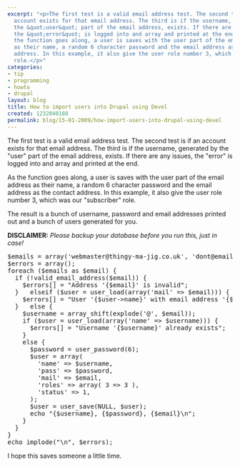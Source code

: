 ```yaml
---
excerpt: "<p>The first test is a valid email address test. The second test is if an
  account exists for that email address. The third is if the username, generated by
  the &quot;user&quot; part of the email address, exists. If there are any issues,
  the &quot;error&quot; is logged into and array and printed at the end.</p>\r\n<p>As
  the function goes along, a user is saves with the user part of the email address
  as their name, a random 6 character password and the email address as the contact
  address. In this example, it also give the user role number 3, which was our &quot;subscriber&quot;
  role.</p>"
categories:
- tip
- programming
- howto
- drupal
layout: blog
title: How to import users into Drupal using Devel
created: 1232040188
permalink: blog/15-01-2009/how-import-users-into-drupal-using-devel
---
```

<p>The first test is a valid email address test. The second test is if an account exists for that email address. The third is if the username, generated by the &quot;user&quot; part of the email address, exists. If there are any issues, the &quot;error&quot; is logged into and array and printed at the end.</p>
<p>As the function goes along, a user is saves with the user part of the email address as their name, a random 6 character password and the email address as the contact address. In this example, it also give the user role number 3, which was our &quot;subscriber&quot; role.</p>
<p>The result is a bunch of username, password and email addresses printed out and a bunch of users generated for you.</p>
<p><strong>DISCLAIMER:</strong> <em>Please backup your database before you run this, just in case!</em></p>
<pre language="php">
$emails = array('webmaster@thingy-ma-jig.co.uk', 'dont@email.me', 'joe.bloggs@blah.com', 'foo.bar.com');
$errors = array();
foreach ($emails as $email) {
  if (!valid_email_address($email)) {
    $errors[] = "Address '{$email}' is invalid";
  }   elseif ($user = user_load(array('mail' => $email))) {
    $errors[] = "User '{$user->name}' with email address '{$user->mail}' is already a subscriber";
  }   else {
    $username = array_shift(explode('@', $email));
    if ($user = user_load(array('name' => $username))) {
      $errors[] = "Username '{$username}' already exists";
    }
    else {
      $password = user_password(6);
      $user = array(
        'name' => $username,
        'pass' => $password,
        'mail' => $email,
        'roles' => array( 3 => 3 ),
        'status' => 1,
      );
      $user = user_save(NULL, $user);
      echo "{$username}, {$password}, {$email}\n";
    }
  }
}
echo implode("\n", $errors);
</pre>
<p>I hope this saves someone a little time.</p>
